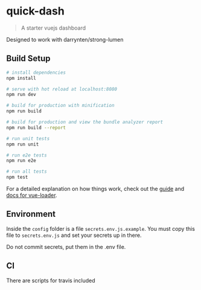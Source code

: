 # quick-dash

> A starter vuejs dashboard

Designed to work with darrynten/strong-lumen

## Build Setup

``` bash
# install dependencies
npm install

# serve with hot reload at localhost:8080
npm run dev

# build for production with minification
npm run build

# build for production and view the bundle analyzer report
npm run build --report

# run unit tests
npm run unit

# run e2e tests
npm run e2e

# run all tests
npm test
```

For a detailed explanation on how things work, check out the [guide](http://vuejs-templates.github.io/webpack/) and [docs for vue-loader](http://vuejs.github.io/vue-loader).

## Environment

Inside the `config` folder is a file `secrets.env.js.example`. You must
copy this file to `secrets.env.js` and set your secrets up in there.

Do not commit secrets, put them in the .env file.

## CI

There are scripts for travis included
